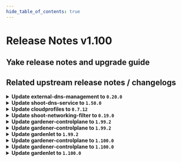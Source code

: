 ```yaml
---
hide_table_of_contents: true
---
```


# Release Notes v1.100

## Yake release notes and upgrade guide

## Related upstream release notes / changelogs


<details>
<summary><b>Update external-dns-management to <code>0.20.0</code></b></summary>

# [gardener/external-dns-management]

## ✨ New Features

- `[USER]` [azure-dns] Support for Azure cloud configurations `AzureChina` and `AzureGovernment` by @MartinWeindel [#379]
- `[OPERATOR]` Add ignore annotation `dns.gardener.cloud/ignore=true` for  `DNSEntries` and source resources to disable reconciliation temporarily. by @MartinWeindel [#380]

## Docker Images
- dns-controller-manager: `europe-docker.pkg.dev/gardener-project/releases/dns-controller-manager:v0.20.0`


</details>

<details>
<summary><b>Update shoot-dns-service to <code>1.50.0</code></b></summary>

# [gardener/external-dns-management]

## ✨ New Features

- `[USER]` [azure-dns] Support for Azure cloud configurations `AzureChina` and `AzureGovernment` by @MartinWeindel [gardener/external-dns-management#379]
- `[OPERATOR]` Add ignore annotation `dns.gardener.cloud/ignore=true` for  `DNSEntries` and source resources to disable reconciliation temporarily. by @MartinWeindel [gardener/external-dns-management#380]

## Docker Images
- gardener-extension-admission-shoot-dns-service: `europe-docker.pkg.dev/gardener-project/releases/gardener/extensions/admission-shoot-dns-service:v1.50.0`
- gardener-extension-shoot-dns-service: `europe-docker.pkg.dev/gardener-project/releases/gardener/extensions/shoot-dns-service:v1.50.0`


</details>

<details>
<summary><b>Update cloudprofiles to <code>0.7.12</code></b></summary>

**Full Changelog**: https://github.com/gardener-community/cloudprofiles/compare/0.7.11...0.7.12

</details>

<details>
<summary><b>Update shoot-networking-filter to <code>0.19.0</code></b></summary>

# [gardener/gardener-extension-shoot-networking-filter]

## 🏃 Others

- `[OPERATOR]` Bumps golang from 1.22.1 to 1.22.2. by @dependabot[bot] [#132]
- `[OPERATOR]` Bumps golang from 1.22.3 to 1.22.4. by @dependabot[bot] [#146]
- `[OPERATOR]` Bumps github.com/gardener/gardener from 1.97.1 to 1.98.0. by @dependabot[bot] [#153]
- `[OPERATOR]` Bumps github.com/gardener/gardener from 1.96.1 to 1.97.0. by @dependabot[bot] [#150]
- `[OPERATOR]` Bumps golang from 1.22.2 to 1.22.3. by @dependabot[bot] [#139]
- `[OPERATOR]` Bumps golang from 1.22.4 to 1.22.5. by @dependabot[bot] [#156]
- `[OPERATOR]` The `resources.requests.cpu` and `resources.requests.memory` of the `egress-filter-applier` container have been reduced to `5m` and `20Mi`, respectively. by @plkokanov [#160]
- `[OPERATOR]` Bumps github.com/gardener/gardener from 1.93.0 to 1.94.0. by @dependabot[bot] [#137]
- `[OPERATOR]` Bumps github.com/gardener/gardener from 1.98.0 to 1.99.0. by @dependabot[bot] [#158]
- `[OPERATOR]` Bumps github.com/gardener/gardener from 1.94.0 to 1.95.0. by @dependabot[bot] [#140]
- `[OPERATOR]` Bumps github.com/gardener/gardener from 1.92.0 to 1.93.0. by @dependabot[bot] [#135]
- `[OPERATOR]` Bumps github.com/gardener/gardener from 1.95.0 to 1.96.1. by @dependabot[bot] [#145]
- `[OPERATOR]` Add OCM-Component-Descriptor-Labels required for ImageVector-Generation. by @ccwienk [#154]
# [gardener/egress-filter-refresher]

## ⚠️ Breaking Changes

- `[OPERATOR]` Change OCI Image Registry from GCR (`eu.gcr.io/gardener-project`) to Artifact-Registry (`europe-docker.pkg.dev/gardener-project/releases`). Users should update their references.  
   by @ccwienk [gardener/egress-filter-refresher#25]

## Docker Images
- gardener-extension-shoot-networking-filter: `europe-docker.pkg.dev/gardener-project/releases/gardener/extensions/shoot-networking-filter:v0.19.0`
- gardener-runtime-networking-filter: `europe-docker.pkg.dev/gardener-project/releases/gardener/extensions/runtime-networking-filter:v0.19.0`


</details>

<details>
<summary><b>Update gardener-controlplane to <code>1.99.2</code></b></summary>

# [gardener/gardener]

## 🐛 Bug Fixes

- `[OPERATOR]` `controllerinstallation` controller should not recreate MR secrets that differ just in the order of annotations. by @Kostov6 [#10163]
## 🏃 Others

- `[OPERATOR]` Extend pending time to 30 minutes for `SeedCondtionFailing` alerts to reduce alert noise. by @vicwicker [#10187]

## Helm Charts
- controlplane: `europe-docker.pkg.dev/gardener-project/releases/charts/gardener/controlplane:v1.99.2`
- gardenlet: `europe-docker.pkg.dev/gardener-project/releases/charts/gardener/gardenlet:v1.99.2`
- operator: `europe-docker.pkg.dev/gardener-project/releases/charts/gardener/operator:v1.99.2`
- resource-manager: `europe-docker.pkg.dev/gardener-project/releases/charts/gardener/resource-manager:v1.99.2`
## Docker Images
- admission-controller: `europe-docker.pkg.dev/gardener-project/releases/gardener/admission-controller:v1.99.2`
- apiserver: `europe-docker.pkg.dev/gardener-project/releases/gardener/apiserver:v1.99.2`
- controller-manager: `europe-docker.pkg.dev/gardener-project/releases/gardener/controller-manager:v1.99.2`
- gardenlet: `europe-docker.pkg.dev/gardener-project/releases/gardener/gardenlet:v1.99.2`
- node-agent: `europe-docker.pkg.dev/gardener-project/releases/gardener/node-agent:v1.99.2`
- operator: `europe-docker.pkg.dev/gardener-project/releases/gardener/operator:v1.99.2`
- resource-manager: `europe-docker.pkg.dev/gardener-project/releases/gardener/resource-manager:v1.99.2`
- scheduler: `europe-docker.pkg.dev/gardener-project/releases/gardener/scheduler:v1.99.2`


</details>

<details>
<summary><b>Update gardener-controlplane to <code>1.99.2</code></b></summary>

# [gardener/gardener]

## 🐛 Bug Fixes

- `[OPERATOR]` `controllerinstallation` controller should not recreate MR secrets that differ just in the order of annotations. by @Kostov6 [#10163]
## 🏃 Others

- `[OPERATOR]` Extend pending time to 30 minutes for `SeedCondtionFailing` alerts to reduce alert noise. by @vicwicker [#10187]

## Helm Charts
- controlplane: `europe-docker.pkg.dev/gardener-project/releases/charts/gardener/controlplane:v1.99.2`
- gardenlet: `europe-docker.pkg.dev/gardener-project/releases/charts/gardener/gardenlet:v1.99.2`
- operator: `europe-docker.pkg.dev/gardener-project/releases/charts/gardener/operator:v1.99.2`
- resource-manager: `europe-docker.pkg.dev/gardener-project/releases/charts/gardener/resource-manager:v1.99.2`
## Docker Images
- admission-controller: `europe-docker.pkg.dev/gardener-project/releases/gardener/admission-controller:v1.99.2`
- apiserver: `europe-docker.pkg.dev/gardener-project/releases/gardener/apiserver:v1.99.2`
- controller-manager: `europe-docker.pkg.dev/gardener-project/releases/gardener/controller-manager:v1.99.2`
- gardenlet: `europe-docker.pkg.dev/gardener-project/releases/gardener/gardenlet:v1.99.2`
- node-agent: `europe-docker.pkg.dev/gardener-project/releases/gardener/node-agent:v1.99.2`
- operator: `europe-docker.pkg.dev/gardener-project/releases/gardener/operator:v1.99.2`
- resource-manager: `europe-docker.pkg.dev/gardener-project/releases/gardener/resource-manager:v1.99.2`
- scheduler: `europe-docker.pkg.dev/gardener-project/releases/gardener/scheduler:v1.99.2`


</details>

<details>
<summary><b>Update gardenlet to <code>1.99.2</code></b></summary>

# [gardener/gardener]

## 🐛 Bug Fixes

- `[OPERATOR]` `controllerinstallation` controller should not recreate MR secrets that differ just in the order of annotations. by @Kostov6 [#10163]
## 🏃 Others

- `[OPERATOR]` Extend pending time to 30 minutes for `SeedCondtionFailing` alerts to reduce alert noise. by @vicwicker [#10187]

## Helm Charts
- controlplane: `europe-docker.pkg.dev/gardener-project/releases/charts/gardener/controlplane:v1.99.2`
- gardenlet: `europe-docker.pkg.dev/gardener-project/releases/charts/gardener/gardenlet:v1.99.2`
- operator: `europe-docker.pkg.dev/gardener-project/releases/charts/gardener/operator:v1.99.2`
- resource-manager: `europe-docker.pkg.dev/gardener-project/releases/charts/gardener/resource-manager:v1.99.2`
## Docker Images
- admission-controller: `europe-docker.pkg.dev/gardener-project/releases/gardener/admission-controller:v1.99.2`
- apiserver: `europe-docker.pkg.dev/gardener-project/releases/gardener/apiserver:v1.99.2`
- controller-manager: `europe-docker.pkg.dev/gardener-project/releases/gardener/controller-manager:v1.99.2`
- gardenlet: `europe-docker.pkg.dev/gardener-project/releases/gardener/gardenlet:v1.99.2`
- node-agent: `europe-docker.pkg.dev/gardener-project/releases/gardener/node-agent:v1.99.2`
- operator: `europe-docker.pkg.dev/gardener-project/releases/gardener/operator:v1.99.2`
- resource-manager: `europe-docker.pkg.dev/gardener-project/releases/gardener/resource-manager:v1.99.2`
- scheduler: `europe-docker.pkg.dev/gardener-project/releases/gardener/scheduler:v1.99.2`


</details>

<details>
<summary><b>Update gardener-controlplane to <code>1.100.0</code></b></summary>

# [gardener/gardener]

## ⚠️ Breaking Changes

- `[DEPENDENCY]` The `pkg/utils/kubernetes.{Parse}ObjectName` functions have been dropped. Use `client.ObjectKeyFromObject` instead. by @rfranzke [#10162]
## 🐛 Bug Fixes

- `[OPERATOR]` Fix permissions for `cert-management` to handle `DNSRecord`s when enabled in the `operator.gardener.cloud/v1alpha1.Garden` resource. by @MartinWeindel [#10184]
- `[USER]` A bug causing `sshd` running in cluster pods to receive a SIGTERM when `SSHAccess` for worker nodes is disabled is now fixed. by @AleksandarSavchev [#10123]
- `[DEVELOPER]` Seed kubeconfig is checked for expiration before running `gardener-extensions-up.sh` and `gardener-extensions-down.sh` by @Kostov6 [#10025]
## 🏃 Others

- `[OPERATOR]` It is now possible to delete the seed in a combined garden runtime/soil setup. by @ScheererJ [#10143]
- `[OPERATOR]` `gardener-operator` now deploys Gardener Dashboard with mounted secrets instead of storing them as environment variables. by @AleksandarSavchev [#10100]
- `[OPERATOR]` The `containerd-intializer` systemd unit has been deprecated and will remain functionless on existing nodes for compatibility reasons. by @timuthy [#10050]
- `[OPERATOR]` gardener-operator: The HVPA -> VPAAndHHPA autoscaling mode transition is now improved for the gardener-apiserver to preserve the Deployment resources. by @ialidzhikov [#10008]
- `[OPERATOR]` Scrape vpa-admission-controller metrics with prometheus by @voelzmo [#10033]
- `[OPERATOR]` The resource requests of the `sidecar` and `proxy` containers of the `apiserver-proxy` DaemonSet have been reduced as follows:  
  - `sidecar` container `resources.requests.cpu` and `resources.requests.memory` were reduced to  `5m` and `15Mi`, respectively  
  - `proxy` container `resources.requests.cpu` and `resources.requests.memory` were modified to `5m` and `30Mi`, respectively by @plkokanov [#10173]
- `[DEPENDENCY]` The `quay.io/prometheus/node-exporter` image has been updated to `v1.8.2`. by @gardener-ci-robot [#10125]
- `[DEPENDENCY]` The `europe-docker.pkg.dev/gardener-project/releases/3rd/alpine` image has been updated to `3.20.2`. by @gardener-ci-robot [#10175]
- `[DEPENDENCY]` The `quay.io/prometheus-operator/prometheus-config-reloader` image has been updated to `v0.75.1`. by @gardener-ci-robot [#10037]
- `[DEPENDENCY]` The `gardener/dashboard` image has been updated to `1.76.1`. [Release Notes](https://togithub.com/gardener/dashboard/releases/tag/1.76.1) by @gardener-ci-robot [#10124]
- `[DEPENDENCY]` The `quay.io/prometheus-operator/prometheus-config-reloader` image has been updated to `v0.75.2`. by @gardener-ci-robot [#10183]
- `[DEPENDENCY]` The `gardener/apiserver-proxy` image has been updated to `v0.17.0`. [Release Notes](https://togithub.com/gardener/apiserver-proxy/releases/tag/v0.17.0) by @gardener-ci-robot [#10186]
- `[DEPENDENCY]` The `gardener/dashboard` image has been updated to `1.76.0`. [Release Notes](https://togithub.com/gardener/dashboard/releases/tag/1.76.0) by @gardener-ci-robot [#10115]
- `[DEPENDENCY]` The `quay.io/kiwigrid/k8s-sidecar` image has been updated to `1.27.5`. by @gardener-ci-robot [#10118]
- `[DEPENDENCY]` The `gardener/vpn2` image has been updated to `0.26.0`. [Release Notes](https://togithub.com/gardener/vpn2/releases/tag/0.26.0) by @gardener-ci-robot [#10174]
- `[DEPENDENCY]` The `gcr.io/istio-release/pilot` image has been updated to `1.21.5`. by @gardener-ci-robot [#10138]
- `[DEPENDENCY]` The `registry.k8s.io/ingress-nginx/controller-chroot` image for clusters with k8s >= v1.26 has been updated to `v1.11.1`. by @gardener-ci-robot [#10149]
- `[DEPENDENCY]` The `envoyproxy/envoy` image has been updated to `v1.31.0`. [Release Notes](https://togithub.com/envoyproxy/envoy/releases/tag/v1.31.0) by @gardener-ci-robot [#10156]
- `[DEPENDENCY]` The `gardener/machine-controller-manager` image has been updated to `v0.53.1`. [Release Notes](https://togithub.com/gardener/machine-controller-manager/releases/tag/v0.53.1) by @gardener-ci-robot [#10126]
- `[DEPENDENCY]` The `gardener/etcd-druid` image has been updated to `v0.22.3`. [Release Notes](https://togithub.com/gardener/etcd-druid/releases/tag/v0.22.3) by @gardener-ci-robot [#10097]
- `[DEPENDENCY]` The `europe-docker.pkg.dev/gardener-project/releases/3rd/alpine` image has been updated to `3.20.1`. by @gardener-ci-robot [#10129]
## 📖 Documentation

- `[OPERATOR]` Network policy documentation has been enhanced with the use case of webhook servers in shoot clusters. by @ScheererJ [#10119]
- `[OPERATOR]` The default value for `machineDrainTimeout` in the documentation has been updated. by @hendrikKahl [#10128]
- `[DEVELOPER]` The documentation of the handling of file permissions in OperatingSystemConfig is now reflecting the actual behavior: if no permissions are defined, the operating system's defaults are used. by @ftl [#10152]
- `[USER]` User content has improved titles and descriptions by @Kostov6 [#10077]
- `[USER]` Added document in which we share our pod autoscaling best practices with end users. by @vlerenc [#10083]

## Helm Charts
- controlplane: `europe-docker.pkg.dev/gardener-project/releases/charts/gardener/controlplane:v1.100.0`
- gardenlet: `europe-docker.pkg.dev/gardener-project/releases/charts/gardener/gardenlet:v1.100.0`
- operator: `europe-docker.pkg.dev/gardener-project/releases/charts/gardener/operator:v1.100.0`
- resource-manager: `europe-docker.pkg.dev/gardener-project/releases/charts/gardener/resource-manager:v1.100.0`
## Docker Images
- admission-controller: `europe-docker.pkg.dev/gardener-project/releases/gardener/admission-controller:v1.100.0`
- apiserver: `europe-docker.pkg.dev/gardener-project/releases/gardener/apiserver:v1.100.0`
- controller-manager: `europe-docker.pkg.dev/gardener-project/releases/gardener/controller-manager:v1.100.0`
- gardenlet: `europe-docker.pkg.dev/gardener-project/releases/gardener/gardenlet:v1.100.0`
- node-agent: `europe-docker.pkg.dev/gardener-project/releases/gardener/node-agent:v1.100.0`
- operator: `europe-docker.pkg.dev/gardener-project/releases/gardener/operator:v1.100.0`
- resource-manager: `europe-docker.pkg.dev/gardener-project/releases/gardener/resource-manager:v1.100.0`
- scheduler: `europe-docker.pkg.dev/gardener-project/releases/gardener/scheduler:v1.100.0`


</details>

<details>
<summary><b>Update gardener-controlplane to <code>1.100.0</code></b></summary>

# [gardener/gardener]

## ⚠️ Breaking Changes

- `[DEPENDENCY]` The `pkg/utils/kubernetes.{Parse}ObjectName` functions have been dropped. Use `client.ObjectKeyFromObject` instead. by @rfranzke [#10162]
## 🐛 Bug Fixes

- `[OPERATOR]` Fix permissions for `cert-management` to handle `DNSRecord`s when enabled in the `operator.gardener.cloud/v1alpha1.Garden` resource. by @MartinWeindel [#10184]
- `[USER]` A bug causing `sshd` running in cluster pods to receive a SIGTERM when `SSHAccess` for worker nodes is disabled is now fixed. by @AleksandarSavchev [#10123]
- `[DEVELOPER]` Seed kubeconfig is checked for expiration before running `gardener-extensions-up.sh` and `gardener-extensions-down.sh` by @Kostov6 [#10025]
## 🏃 Others

- `[OPERATOR]` It is now possible to delete the seed in a combined garden runtime/soil setup. by @ScheererJ [#10143]
- `[OPERATOR]` `gardener-operator` now deploys Gardener Dashboard with mounted secrets instead of storing them as environment variables. by @AleksandarSavchev [#10100]
- `[OPERATOR]` The `containerd-intializer` systemd unit has been deprecated and will remain functionless on existing nodes for compatibility reasons. by @timuthy [#10050]
- `[OPERATOR]` gardener-operator: The HVPA -> VPAAndHHPA autoscaling mode transition is now improved for the gardener-apiserver to preserve the Deployment resources. by @ialidzhikov [#10008]
- `[OPERATOR]` Scrape vpa-admission-controller metrics with prometheus by @voelzmo [#10033]
- `[OPERATOR]` The resource requests of the `sidecar` and `proxy` containers of the `apiserver-proxy` DaemonSet have been reduced as follows:  
  - `sidecar` container `resources.requests.cpu` and `resources.requests.memory` were reduced to  `5m` and `15Mi`, respectively  
  - `proxy` container `resources.requests.cpu` and `resources.requests.memory` were modified to `5m` and `30Mi`, respectively by @plkokanov [#10173]
- `[DEPENDENCY]` The `quay.io/prometheus/node-exporter` image has been updated to `v1.8.2`. by @gardener-ci-robot [#10125]
- `[DEPENDENCY]` The `europe-docker.pkg.dev/gardener-project/releases/3rd/alpine` image has been updated to `3.20.2`. by @gardener-ci-robot [#10175]
- `[DEPENDENCY]` The `quay.io/prometheus-operator/prometheus-config-reloader` image has been updated to `v0.75.1`. by @gardener-ci-robot [#10037]
- `[DEPENDENCY]` The `gardener/dashboard` image has been updated to `1.76.1`. [Release Notes](https://togithub.com/gardener/dashboard/releases/tag/1.76.1) by @gardener-ci-robot [#10124]
- `[DEPENDENCY]` The `quay.io/prometheus-operator/prometheus-config-reloader` image has been updated to `v0.75.2`. by @gardener-ci-robot [#10183]
- `[DEPENDENCY]` The `gardener/apiserver-proxy` image has been updated to `v0.17.0`. [Release Notes](https://togithub.com/gardener/apiserver-proxy/releases/tag/v0.17.0) by @gardener-ci-robot [#10186]
- `[DEPENDENCY]` The `gardener/dashboard` image has been updated to `1.76.0`. [Release Notes](https://togithub.com/gardener/dashboard/releases/tag/1.76.0) by @gardener-ci-robot [#10115]
- `[DEPENDENCY]` The `quay.io/kiwigrid/k8s-sidecar` image has been updated to `1.27.5`. by @gardener-ci-robot [#10118]
- `[DEPENDENCY]` The `gardener/vpn2` image has been updated to `0.26.0`. [Release Notes](https://togithub.com/gardener/vpn2/releases/tag/0.26.0) by @gardener-ci-robot [#10174]
- `[DEPENDENCY]` The `gcr.io/istio-release/pilot` image has been updated to `1.21.5`. by @gardener-ci-robot [#10138]
- `[DEPENDENCY]` The `registry.k8s.io/ingress-nginx/controller-chroot` image for clusters with k8s >= v1.26 has been updated to `v1.11.1`. by @gardener-ci-robot [#10149]
- `[DEPENDENCY]` The `envoyproxy/envoy` image has been updated to `v1.31.0`. [Release Notes](https://togithub.com/envoyproxy/envoy/releases/tag/v1.31.0) by @gardener-ci-robot [#10156]
- `[DEPENDENCY]` The `gardener/machine-controller-manager` image has been updated to `v0.53.1`. [Release Notes](https://togithub.com/gardener/machine-controller-manager/releases/tag/v0.53.1) by @gardener-ci-robot [#10126]
- `[DEPENDENCY]` The `gardener/etcd-druid` image has been updated to `v0.22.3`. [Release Notes](https://togithub.com/gardener/etcd-druid/releases/tag/v0.22.3) by @gardener-ci-robot [#10097]
- `[DEPENDENCY]` The `europe-docker.pkg.dev/gardener-project/releases/3rd/alpine` image has been updated to `3.20.1`. by @gardener-ci-robot [#10129]
## 📖 Documentation

- `[OPERATOR]` Network policy documentation has been enhanced with the use case of webhook servers in shoot clusters. by @ScheererJ [#10119]
- `[OPERATOR]` The default value for `machineDrainTimeout` in the documentation has been updated. by @hendrikKahl [#10128]
- `[DEVELOPER]` The documentation of the handling of file permissions in OperatingSystemConfig is now reflecting the actual behavior: if no permissions are defined, the operating system's defaults are used. by @ftl [#10152]
- `[USER]` User content has improved titles and descriptions by @Kostov6 [#10077]
- `[USER]` Added document in which we share our pod autoscaling best practices with end users. by @vlerenc [#10083]

## Helm Charts
- controlplane: `europe-docker.pkg.dev/gardener-project/releases/charts/gardener/controlplane:v1.100.0`
- gardenlet: `europe-docker.pkg.dev/gardener-project/releases/charts/gardener/gardenlet:v1.100.0`
- operator: `europe-docker.pkg.dev/gardener-project/releases/charts/gardener/operator:v1.100.0`
- resource-manager: `europe-docker.pkg.dev/gardener-project/releases/charts/gardener/resource-manager:v1.100.0`
## Docker Images
- admission-controller: `europe-docker.pkg.dev/gardener-project/releases/gardener/admission-controller:v1.100.0`
- apiserver: `europe-docker.pkg.dev/gardener-project/releases/gardener/apiserver:v1.100.0`
- controller-manager: `europe-docker.pkg.dev/gardener-project/releases/gardener/controller-manager:v1.100.0`
- gardenlet: `europe-docker.pkg.dev/gardener-project/releases/gardener/gardenlet:v1.100.0`
- node-agent: `europe-docker.pkg.dev/gardener-project/releases/gardener/node-agent:v1.100.0`
- operator: `europe-docker.pkg.dev/gardener-project/releases/gardener/operator:v1.100.0`
- resource-manager: `europe-docker.pkg.dev/gardener-project/releases/gardener/resource-manager:v1.100.0`
- scheduler: `europe-docker.pkg.dev/gardener-project/releases/gardener/scheduler:v1.100.0`


</details>

<details>
<summary><b>Update gardenlet to <code>1.100.0</code></b></summary>

# [gardener/gardener]

## ⚠️ Breaking Changes

- `[DEPENDENCY]` The `pkg/utils/kubernetes.{Parse}ObjectName` functions have been dropped. Use `client.ObjectKeyFromObject` instead. by @rfranzke [#10162]
## 🐛 Bug Fixes

- `[OPERATOR]` Fix permissions for `cert-management` to handle `DNSRecord`s when enabled in the `operator.gardener.cloud/v1alpha1.Garden` resource. by @MartinWeindel [#10184]
- `[USER]` A bug causing `sshd` running in cluster pods to receive a SIGTERM when `SSHAccess` for worker nodes is disabled is now fixed. by @AleksandarSavchev [#10123]
- `[DEVELOPER]` Seed kubeconfig is checked for expiration before running `gardener-extensions-up.sh` and `gardener-extensions-down.sh` by @Kostov6 [#10025]
## 🏃 Others

- `[OPERATOR]` It is now possible to delete the seed in a combined garden runtime/soil setup. by @ScheererJ [#10143]
- `[OPERATOR]` `gardener-operator` now deploys Gardener Dashboard with mounted secrets instead of storing them as environment variables. by @AleksandarSavchev [#10100]
- `[OPERATOR]` The `containerd-intializer` systemd unit has been deprecated and will remain functionless on existing nodes for compatibility reasons. by @timuthy [#10050]
- `[OPERATOR]` gardener-operator: The HVPA -> VPAAndHHPA autoscaling mode transition is now improved for the gardener-apiserver to preserve the Deployment resources. by @ialidzhikov [#10008]
- `[OPERATOR]` Scrape vpa-admission-controller metrics with prometheus by @voelzmo [#10033]
- `[OPERATOR]` The resource requests of the `sidecar` and `proxy` containers of the `apiserver-proxy` DaemonSet have been reduced as follows:  
  - `sidecar` container `resources.requests.cpu` and `resources.requests.memory` were reduced to  `5m` and `15Mi`, respectively  
  - `proxy` container `resources.requests.cpu` and `resources.requests.memory` were modified to `5m` and `30Mi`, respectively by @plkokanov [#10173]
- `[DEPENDENCY]` The `quay.io/prometheus/node-exporter` image has been updated to `v1.8.2`. by @gardener-ci-robot [#10125]
- `[DEPENDENCY]` The `europe-docker.pkg.dev/gardener-project/releases/3rd/alpine` image has been updated to `3.20.2`. by @gardener-ci-robot [#10175]
- `[DEPENDENCY]` The `quay.io/prometheus-operator/prometheus-config-reloader` image has been updated to `v0.75.1`. by @gardener-ci-robot [#10037]
- `[DEPENDENCY]` The `gardener/dashboard` image has been updated to `1.76.1`. [Release Notes](https://togithub.com/gardener/dashboard/releases/tag/1.76.1) by @gardener-ci-robot [#10124]
- `[DEPENDENCY]` The `quay.io/prometheus-operator/prometheus-config-reloader` image has been updated to `v0.75.2`. by @gardener-ci-robot [#10183]
- `[DEPENDENCY]` The `gardener/apiserver-proxy` image has been updated to `v0.17.0`. [Release Notes](https://togithub.com/gardener/apiserver-proxy/releases/tag/v0.17.0) by @gardener-ci-robot [#10186]
- `[DEPENDENCY]` The `gardener/dashboard` image has been updated to `1.76.0`. [Release Notes](https://togithub.com/gardener/dashboard/releases/tag/1.76.0) by @gardener-ci-robot [#10115]
- `[DEPENDENCY]` The `quay.io/kiwigrid/k8s-sidecar` image has been updated to `1.27.5`. by @gardener-ci-robot [#10118]
- `[DEPENDENCY]` The `gardener/vpn2` image has been updated to `0.26.0`. [Release Notes](https://togithub.com/gardener/vpn2/releases/tag/0.26.0) by @gardener-ci-robot [#10174]
- `[DEPENDENCY]` The `gcr.io/istio-release/pilot` image has been updated to `1.21.5`. by @gardener-ci-robot [#10138]
- `[DEPENDENCY]` The `registry.k8s.io/ingress-nginx/controller-chroot` image for clusters with k8s >= v1.26 has been updated to `v1.11.1`. by @gardener-ci-robot [#10149]
- `[DEPENDENCY]` The `envoyproxy/envoy` image has been updated to `v1.31.0`. [Release Notes](https://togithub.com/envoyproxy/envoy/releases/tag/v1.31.0) by @gardener-ci-robot [#10156]
- `[DEPENDENCY]` The `gardener/machine-controller-manager` image has been updated to `v0.53.1`. [Release Notes](https://togithub.com/gardener/machine-controller-manager/releases/tag/v0.53.1) by @gardener-ci-robot [#10126]
- `[DEPENDENCY]` The `gardener/etcd-druid` image has been updated to `v0.22.3`. [Release Notes](https://togithub.com/gardener/etcd-druid/releases/tag/v0.22.3) by @gardener-ci-robot [#10097]
- `[DEPENDENCY]` The `europe-docker.pkg.dev/gardener-project/releases/3rd/alpine` image has been updated to `3.20.1`. by @gardener-ci-robot [#10129]
## 📖 Documentation

- `[OPERATOR]` Network policy documentation has been enhanced with the use case of webhook servers in shoot clusters. by @ScheererJ [#10119]
- `[OPERATOR]` The default value for `machineDrainTimeout` in the documentation has been updated. by @hendrikKahl [#10128]
- `[DEVELOPER]` The documentation of the handling of file permissions in OperatingSystemConfig is now reflecting the actual behavior: if no permissions are defined, the operating system's defaults are used. by @ftl [#10152]
- `[USER]` User content has improved titles and descriptions by @Kostov6 [#10077]
- `[USER]` Added document in which we share our pod autoscaling best practices with end users. by @vlerenc [#10083]

## Helm Charts
- controlplane: `europe-docker.pkg.dev/gardener-project/releases/charts/gardener/controlplane:v1.100.0`
- gardenlet: `europe-docker.pkg.dev/gardener-project/releases/charts/gardener/gardenlet:v1.100.0`
- operator: `europe-docker.pkg.dev/gardener-project/releases/charts/gardener/operator:v1.100.0`
- resource-manager: `europe-docker.pkg.dev/gardener-project/releases/charts/gardener/resource-manager:v1.100.0`
## Docker Images
- admission-controller: `europe-docker.pkg.dev/gardener-project/releases/gardener/admission-controller:v1.100.0`
- apiserver: `europe-docker.pkg.dev/gardener-project/releases/gardener/apiserver:v1.100.0`
- controller-manager: `europe-docker.pkg.dev/gardener-project/releases/gardener/controller-manager:v1.100.0`
- gardenlet: `europe-docker.pkg.dev/gardener-project/releases/gardener/gardenlet:v1.100.0`
- node-agent: `europe-docker.pkg.dev/gardener-project/releases/gardener/node-agent:v1.100.0`
- operator: `europe-docker.pkg.dev/gardener-project/releases/gardener/operator:v1.100.0`
- resource-manager: `europe-docker.pkg.dev/gardener-project/releases/gardener/resource-manager:v1.100.0`
- scheduler: `europe-docker.pkg.dev/gardener-project/releases/gardener/scheduler:v1.100.0`


</details>
